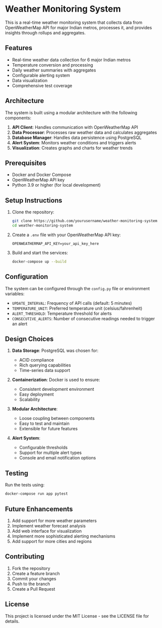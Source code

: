 # Weather Monitoring System

This is a real-time weather monitoring system that collects data from OpenWeatherMap API for major Indian metros, processes it, and provides insights through rollups and aggregates.

## Features

- Real-time weather data collection for 6 major Indian metros
- Temperature conversion and processing
- Daily weather summaries with aggregates
- Configurable alerting system
- Data visualization
- Comprehensive test coverage

## Architecture

The system is built using a modular architecture with the following components:

1. **API Client**: Handles communication with OpenWeatherMap API
2. **Data Processor**: Processes raw weather data and calculates aggregates
3. **Database Manager**: Handles data persistence using PostgreSQL
4. **Alert System**: Monitors weather conditions and triggers alerts
5. **Visualization**: Creates graphs and charts for weather trends

## Prerequisites

- Docker and Docker Compose
- OpenWeatherMap API key
- Python 3.9 or higher (for local development)

## Setup Instructions

1. Clone the repository:
   ```bash
   git clone https://github.com/yourusername/weather-monitoring-system.git
   cd weather-monitoring-system
   ```

2. Create a `.env` file with your OpenWeatherMap API key:
   ```
   OPENWEATHERMAP_API_KEY=your_api_key_here
   ```

3. Build and start the services:
   ```bash
   docker-compose up --build
   ```

## Configuration

The system can be configured through the `config.py` file or environment variables:

- `UPDATE_INTERVAL`: Frequency of API calls (default: 5 minutes)
- `TEMPERATURE_UNIT`: Preferred temperature unit (celsius/fahrenheit)
- `ALERT_THRESHOLD`: Temperature threshold for alerts
- `CONSECUTIVE_ALERTS`: Number of consecutive readings needed to trigger an alert

## Design Choices

1. **Data Storage**: PostgreSQL was chosen for:
   - ACID compliance
   - Rich querying capabilities
   - Time-series data support

2. **Containerization**: Docker is used to ensure:
   - Consistent development environment
   - Easy deployment
   - Scalability

3. **Modular Architecture**:
   - Loose coupling between components
   - Easy to test and maintain
   - Extensible for future features

4. **Alert System**:
   - Configurable thresholds
   - Support for multiple alert types
   - Console and email notification options

## Testing

Run the tests using:

```bash
docker-compose run app pytest
```

## Future Enhancements

1. Add support for more weather parameters
2. Implement weather forecast analysis
3. Add web interface for visualization
4. Implement more sophisticated alerting mechanisms
5. Add support for more cities and regions

## Contributing

1. Fork the repository
2. Create a feature branch
3. Commit your changes
4. Push to the branch
5. Create a Pull Request

## License

This project is licensed under the MIT License - see the LICENSE file for details.